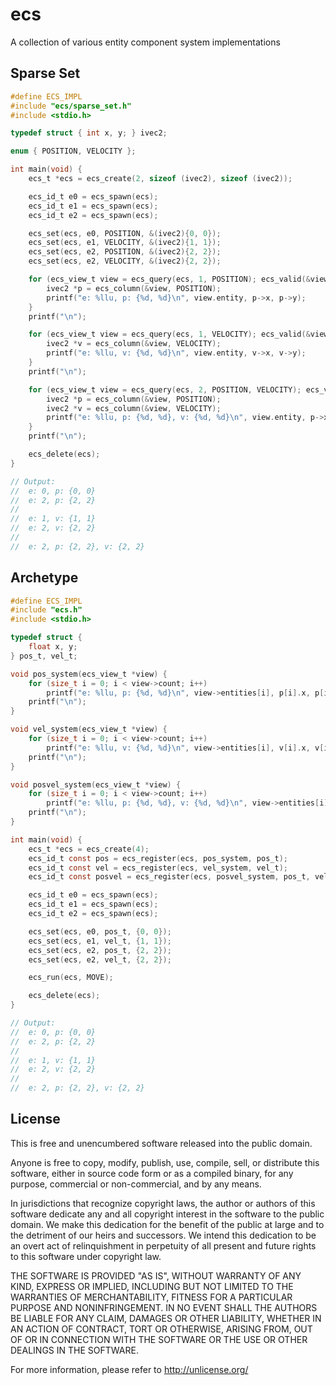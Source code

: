 # ecs
A collection of various entity component system implementations

## Sparse Set
```c
#define ECS_IMPL
#include "ecs/sparse_set.h"
#include <stdio.h>

typedef struct { int x, y; } ivec2;

enum { POSITION, VELOCITY };

int main(void) {
    ecs_t *ecs = ecs_create(2, sizeof (ivec2), sizeof (ivec2));

    ecs_id_t e0 = ecs_spawn(ecs);
    ecs_id_t e1 = ecs_spawn(ecs);
    ecs_id_t e2 = ecs_spawn(ecs);

    ecs_set(ecs, e0, POSITION, &(ivec2){0, 0});
    ecs_set(ecs, e1, VELOCITY, &(ivec2){1, 1});
    ecs_set(ecs, e2, POSITION, &(ivec2){2, 2});
    ecs_set(ecs, e2, VELOCITY, &(ivec2){2, 2});

    for (ecs_view_t view = ecs_query(ecs, 1, POSITION); ecs_valid(&view); ecs_next(&view)) {
        ivec2 *p = ecs_column(&view, POSITION);
        printf("e: %llu, p: {%d, %d}\n", view.entity, p->x, p->y);
    }
    printf("\n");

    for (ecs_view_t view = ecs_query(ecs, 1, VELOCITY); ecs_valid(&view); ecs_next(&view)) {
        ivec2 *v = ecs_column(&view, VELOCITY);
        printf("e: %llu, v: {%d, %d}\n", view.entity, v->x, v->y);
    }
    printf("\n");

    for (ecs_view_t view = ecs_query(ecs, 2, POSITION, VELOCITY); ecs_valid(&view); ecs_next(&view)) {
        ivec2 *p = ecs_column(&view, POSITION);
        ivec2 *v = ecs_column(&view, VELOCITY);
        printf("e: %llu, p: {%d, %d}, v: {%d, %d}\n", view.entity, p->x, p->y, v->x, v->y);
    }
    printf("\n");

    ecs_delete(ecs);
}

// Output:
//  e: 0, p: {0, 0}
//  e: 2, p: {2, 2}
//
//  e: 1, v: {1, 1}
//  e: 2, v: {2, 2}
//
//  e: 2, p: {2, 2}, v: {2, 2}
```

## Archetype
```c
#define ECS_IMPL
#include "ecs.h"
#include <stdio.h>

typedef struct {
    float x, y;
} pos_t, vel_t;

void pos_system(ecs_view_t *view) {
    for (size_t i = 0; i < view->count; i++)
        printf("e: %llu, p: {%d, %d}\n", view->entities[i], p[i].x, p[i].y);
    printf("\n");
}

void vel_system(ecs_view_t *view) {
    for (size_t i = 0; i < view->count; i++)
        printf("e: %llu, v: {%d, %d}\n", view->entities[i], v[i].x, v[i].y);
    printf("\n");
}

void posvel_system(ecs_view_t *view) {
    for (size_t i = 0; i < view->count; i++)
        printf("e: %llu, p: {%d, %d}, v: {%d, %d}\n", view->entities[i], p[i].x, p[i].y, v[i].x, v[i].y);
    printf("\n");
}

int main(void) {
    ecs_t *ecs = ecs_create(4);
    ecs_id_t const pos = ecs_register(ecs, pos_system, pos_t);
    ecs_id_t const vel = ecs_register(ecs, vel_system, vel_t);
    ecs_id_t const posvel = ecs_register(ecs, posvel_system, pos_t, vel_t);

    ecs_id_t e0 = ecs_spawn(ecs);
    ecs_id_t e1 = ecs_spawn(ecs);
    ecs_id_t e2 = ecs_spawn(ecs);

    ecs_set(ecs, e0, pos_t, {0, 0});
    ecs_set(ecs, e1, vel_t, {1, 1});
    ecs_set(ecs, e2, pos_t, {2, 2});
    ecs_set(ecs, e2, vel_t, {2, 2});

    ecs_run(ecs, MOVE);

    ecs_delete(ecs);
}

// Output:
//  e: 0, p: {0, 0}
//  e: 2, p: {2, 2}
//
//  e: 1, v: {1, 1}
//  e: 2, v: {2, 2}
//
//  e: 2, p: {2, 2}, v: {2, 2}
```

## License
This is free and unencumbered software released into the public domain.

Anyone is free to copy, modify, publish, use, compile, sell, or
distribute this software, either in source code form or as a compiled
binary, for any purpose, commercial or non-commercial, and by any
means.

In jurisdictions that recognize copyright laws, the author or authors
of this software dedicate any and all copyright interest in the
software to the public domain. We make this dedication for the benefit
of the public at large and to the detriment of our heirs and
successors. We intend this dedication to be an overt act of
relinquishment in perpetuity of all present and future rights to this
software under copyright law.

THE SOFTWARE IS PROVIDED "AS IS", WITHOUT WARRANTY OF ANY KIND,
EXPRESS OR IMPLIED, INCLUDING BUT NOT LIMITED TO THE WARRANTIES OF
MERCHANTABILITY, FITNESS FOR A PARTICULAR PURPOSE AND NONINFRINGEMENT.
IN NO EVENT SHALL THE AUTHORS BE LIABLE FOR ANY CLAIM, DAMAGES OR
OTHER LIABILITY, WHETHER IN AN ACTION OF CONTRACT, TORT OR OTHERWISE,
ARISING FROM, OUT OF OR IN CONNECTION WITH THE SOFTWARE OR THE USE OR
OTHER DEALINGS IN THE SOFTWARE.

For more information, please refer to <http://unlicense.org/>
